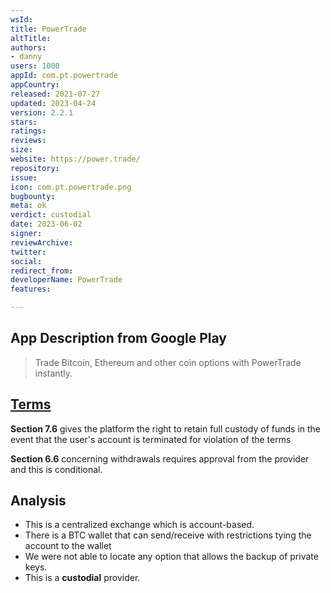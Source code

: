 ```yaml
---
wsId: 
title: PowerTrade
altTitle: 
authors:
- danny 
users: 1000
appId: com.pt.powertrade
appCountry: 
released: 2021-07-27
updated: 2023-04-24
version: 2.2.1
stars: 
ratings: 
reviews: 
size: 
website: https://power.trade/
repository: 
issue: 
icon: com.pt.powertrade.png
bugbounty: 
meta: ok
verdict: custodial
date: 2023-06-02
signer: 
reviewArchive: 
twitter: 
social: 
redirect_from: 
developerName: PowerTrade
features: 

---
```


## App Description from Google Play 

> Trade Bitcoin, Ethereum and other coin options with PowerTrade instantly.

## [Terms](https://power.trade/terms-of-service-v5/) 

**Section 7.6** gives the platform the right to retain full custody of funds in the event that the user's account is terminated for violation of the terms 

**Section 6.6** concerning withdrawals requires approval from the provider and this is conditional. 

## Analysis 

- This is a centralized exchange which is account-based. 
- There is a BTC wallet that can send/receive with restrictions tying the account to the wallet 
- We were not able to locate any option that allows the backup of private keys. 
- This is a **custodial** provider.
